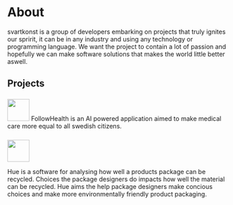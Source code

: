 # About
svartkonst is a group of developers embarking on projects that truly ignites our spririt, it can be in any industry and using any technology or programming language. We want the project to contain a lot of passion and hopefully we can make software solutions that makes the world little better aswell.

## Projects
### <div align="left">
<img src="https://user-images.githubusercontent.com/79652716/202530315-99680608-f745-45e1-af50-7c9730fe187d.png" width="50">
</div>
FollowHealth is an AI powered application aimed to make medical care more equal to all swedish citizens. 

### <div align="left">
<img src="https://user-images.githubusercontent.com/79652716/202530315-99680608-f745-45e1-af50-7c9730fe187d.png" width="50">
</div>

Hue is a software for analysing how well a products package can be recycled. Choices the package designers do impacts how well the material can be recycled. Hue aims the help package designers make concious choices and make more environmentally friendly product packaging. 
